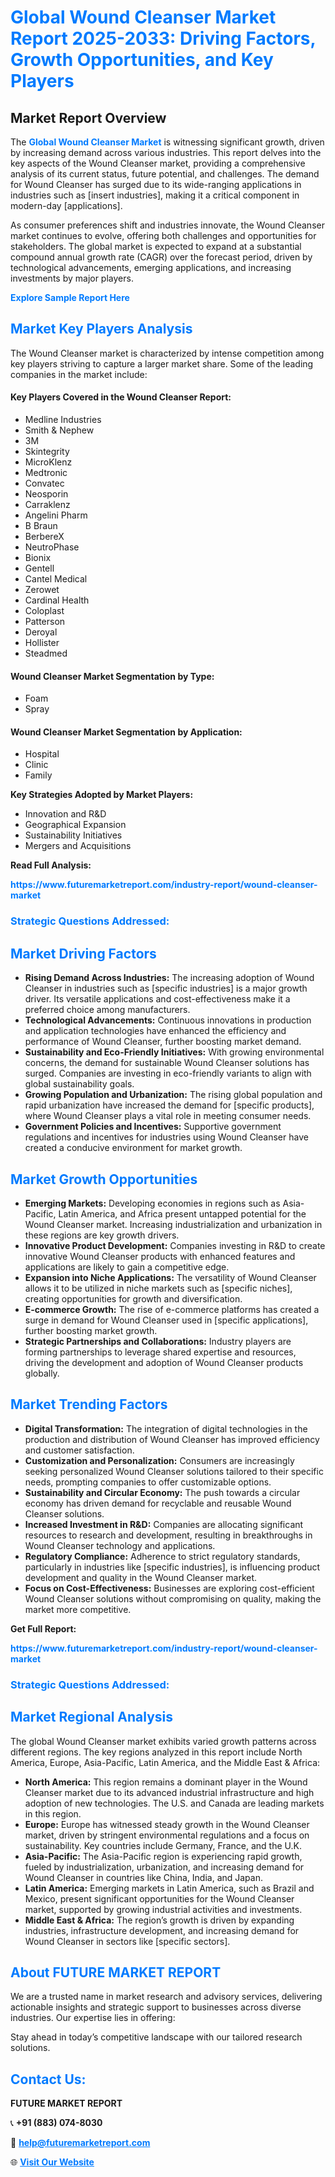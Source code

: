 <h1 style="color: #007BFF;">Global Wound Cleanser Market Report 2025-2033: Driving Factors, Growth Opportunities, and Key Players</h1>

<section id="overview">
<h2>Market Report Overview</h2>
<p>The <a href="https://www.futuremarketreport.com/industry-report/wound-cleanser-market" style="color: #007BFF; text-decoration: none;"><strong>Global Wound Cleanser Market</strong></a> is witnessing significant growth, driven by increasing demand across various industries. This report delves into the key aspects of the Wound Cleanser market, providing a comprehensive analysis of its current status, future potential, and challenges. The demand for Wound Cleanser has surged due to its wide-ranging applications in industries such as [insert industries], making it a critical component in modern-day [applications].</p>
<p>As consumer preferences shift and industries innovate, the Wound Cleanser market continues to evolve, offering both challenges and opportunities for stakeholders. The global market is expected to expand at a substantial compound annual growth rate (CAGR) over the forecast period, driven by technological advancements, emerging applications, and increasing investments by major players.</p>
</section>

<section id="overview">
<p><a href="https://www.futuremarketreport.com/request-sample/reportId=85330" style="color: #007BFF; text-decoration: none;"><strong>Explore Sample Report Here</strong></a></p>
</section>

<section id="key-players">
<h2 style="color: #007BFF;">Market Key Players Analysis</h2>
<p>The Wound Cleanser market is characterized by intense competition among key players striving to capture a larger market share. Some of the leading companies in the market include:</p>
<h4>Key Players Covered in the Wound Cleanser Report:</h4>
<ul><li>Medline Industries</li><li>Smith &amp; Nephew</li><li>3M</li><li>Skintegrity</li><li>MicroKlenz</li><li>Medtronic</li><li>Convatec</li><li>Neosporin</li><li>Carraklenz</li><li>Angelini Pharm</li><li>B Braun</li><li>BerbereX</li><li>NeutroPhase</li><li>Bionix</li><li>Gentell</li><li>Cantel Medical</li><li>Zerowet</li><li>Cardinal Health</li><li>Coloplast</li><li>Patterson</li><li>Deroyal</li><li>Hollister</li><li>Steadmed</li></ul>
<h4>Wound Cleanser Market Segmentation by Type:</h4>
<ul><li>Foam</li><li>Spray</li></ul>

<h4>Wound Cleanser Market Segmentation by Application:</h4>
<ul><li>Hospital</li><li>Clinic</li><li>Family</li></ul>
<p><strong>Key Strategies Adopted by Market Players:</strong></p>
<ul>
<li>Innovation and R&D</li>
<li>Geographical Expansion</li>
<li>Sustainability Initiatives</li>
<li>Mergers and Acquisitions</li>
</ul>
</section>

<section>
<p><strong>Read Full Analysis: </strong></p><a href="https://www.futuremarketreport.com/industry-report/wound-cleanser-market" style="color: #007BFF; text-decoration: none;"><strong>https://www.futuremarketreport.com/industry-report/wound-cleanser-market</strong></a>
<h3 style="color: #007BFF;">Strategic Questions Addressed:</h3>
</section>

<section id="driving-factors">
<h2 style="color: #007BFF;">Market Driving Factors</h2>
<ul>
<li><strong>Rising Demand Across Industries:</strong> The increasing adoption of Wound Cleanser in industries such as [specific industries] is a major growth driver. Its versatile applications and cost-effectiveness make it a preferred choice among manufacturers.</li>
<li><strong>Technological Advancements:</strong> Continuous innovations in production and application technologies have enhanced the efficiency and performance of Wound Cleanser, further boosting market demand.</li>
<li><strong>Sustainability and Eco-Friendly Initiatives:</strong> With growing environmental concerns, the demand for sustainable Wound Cleanser solutions has surged. Companies are investing in eco-friendly variants to align with global sustainability goals.</li>
<li><strong>Growing Population and Urbanization:</strong> The rising global population and rapid urbanization have increased the demand for [specific products], where Wound Cleanser plays a vital role in meeting consumer needs.</li>
<li><strong>Government Policies and Incentives:</strong> Supportive government regulations and incentives for industries using Wound Cleanser have created a conducive environment for market growth.</li>
</ul>
</section>

<section id="growth-opportunities">
<h2 style="color: #007BFF;">Market Growth Opportunities</h2>
<ul>
<li><strong>Emerging Markets:</strong> Developing economies in regions such as Asia-Pacific, Latin America, and Africa present untapped potential for the Wound Cleanser market. Increasing industrialization and urbanization in these regions are key growth drivers.</li>
<li><strong>Innovative Product Development:</strong> Companies investing in R&D to create innovative Wound Cleanser products with enhanced features and applications are likely to gain a competitive edge.</li>
<li><strong>Expansion into Niche Applications:</strong> The versatility of Wound Cleanser allows it to be utilized in niche markets such as [specific niches], creating opportunities for growth and diversification.</li>
<li><strong>E-commerce Growth:</strong> The rise of e-commerce platforms has created a surge in demand for Wound Cleanser used in [specific applications], further boosting market growth.</li>
<li><strong>Strategic Partnerships and Collaborations:</strong> Industry players are forming partnerships to leverage shared expertise and resources, driving the development and adoption of Wound Cleanser products globally.</li>
</ul>
</section>

<section id="trending-factors">
<h2 style="color: #007BFF;">Market Trending Factors</h2>
<ul>
<li><strong>Digital Transformation:</strong> The integration of digital technologies in the production and distribution of Wound Cleanser has improved efficiency and customer satisfaction.</li>
<li><strong>Customization and Personalization:</strong> Consumers are increasingly seeking personalized Wound Cleanser solutions tailored to their specific needs, prompting companies to offer customizable options.</li>
<li><strong>Sustainability and Circular Economy:</strong> The push towards a circular economy has driven demand for recyclable and reusable Wound Cleanser solutions.</li>
<li><strong>Increased Investment in R&D:</strong> Companies are allocating significant resources to research and development, resulting in breakthroughs in Wound Cleanser technology and applications.</li>
<li><strong>Regulatory Compliance:</strong> Adherence to strict regulatory standards, particularly in industries like [specific industries], is influencing product development and quality in the Wound Cleanser market.</li>
<li><strong>Focus on Cost-Effectiveness:</strong> Businesses are exploring cost-efficient Wound Cleanser solutions without compromising on quality, making the market more competitive.</li>
</ul>
</section>

<section>
<p><strong>Get Full Report: </strong></p><a href="https://www.futuremarketreport.com/industry-report/wound-cleanser-market" style="color: #007BFF; text-decoration: none;"><strong>https://www.futuremarketreport.com/industry-report/wound-cleanser-market</strong></a>
<h3 style="color: #007BFF;">Strategic Questions Addressed:</h3>
</section>


<section id="regional-analysis">
<h2 style="color: #007BFF;">Market Regional Analysis</h2>
<p>The global Wound Cleanser market exhibits varied growth patterns across different regions. The key regions analyzed in this report include North America, Europe, Asia-Pacific, Latin America, and the Middle East & Africa:</p>
<ul>
<li><strong>North America:</strong> This region remains a dominant player in the Wound Cleanser market due to its advanced industrial infrastructure and high adoption of new technologies. The U.S. and Canada are leading markets in this region.</li>
<li><strong>Europe:</strong> Europe has witnessed steady growth in the Wound Cleanser market, driven by stringent environmental regulations and a focus on sustainability. Key countries include Germany, France, and the U.K.</li>
<li><strong>Asia-Pacific:</strong> The Asia-Pacific region is experiencing rapid growth, fueled by industrialization, urbanization, and increasing demand for Wound Cleanser in countries like China, India, and Japan.</li>
<li><strong>Latin America:</strong> Emerging markets in Latin America, such as Brazil and Mexico, present significant opportunities for the Wound Cleanser market, supported by growing industrial activities and investments.</li>
<li><strong>Middle East & Africa:</strong> The region’s growth is driven by expanding industries, infrastructure development, and increasing demand for Wound Cleanser in sectors like [specific sectors].</li>
</ul>
</section>

<footer>
<h2 style="color: #007BFF;">About FUTURE MARKET REPORT</h2>
<p>We are a trusted name in market research and advisory services, delivering actionable insights and strategic support to businesses across diverse industries. Our expertise lies in offering:</p>

<p>Stay ahead in today’s competitive landscape with our tailored research solutions.</p>

<h2 style="color: #007BFF;">Contact Us:</h2>
<p><strong>FUTURE MARKET REPORT</strong></p>
<p>📞 <strong>+91 (883) 074-8030</strong></p>
<p>📧 <strong><a href="mailto:help@futuremarketreport.com" style="color: #007BFF;">help@futuremarketreport.com</a></strong></p>
<p>🌐 <strong><a href="https://www.futuremarketreport.com/" style="color: #007BFF;">Visit Our Website</a></strong></p>
</footer>